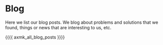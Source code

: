 # Blog

Here we list our blog posts. We blog about problems and solutions that we found,
things or news that are interesting to us, etc.

{{{{ axmk_all_blog_posts }}}}

